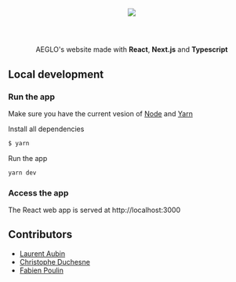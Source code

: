 <a href="https://aeglo.netlify.app/"><h1 align="center">
<img src="https://raw.githubusercontent.com/aeglo/website-2.0/master/assets/AEGLO_LOGO_FULL.jpg"/>

</h1></a>

<br/>

<p align="center">AEGLO's website made with <b>React</b>, <b>Next.js</b> and <b>Typescript</b></p>

## Local development

### Run the app

Make sure you have the current vesion of [Node](https://nodejs.org/en/) and [Yarn](https://classic.yarnpkg.com/en/)

Install all dependencies

```bash
$ yarn
```

Run the app

```bash
yarn dev
```

### Access the app

The React web app is served at http://localhost:3000

## Contributors

- [Laurent Aubin](https://github.com/laurentaubin)
- [Christophe Duchesne](https://github.com/cduchesne1)
- [Fabien Poulin](https://github.com/SneakCoding)
